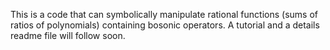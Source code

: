 This is a code that can symbolically manipulate rational functions (sums of ratios of polynomials) containing bosonic operators. A tutorial and a details readme file will follow soon.
